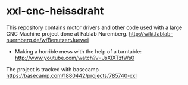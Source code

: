 xxl-cnc-heissdraht
==================

This repository contains motor drivers and other code used with a large CNC Machine project done at Fablab Nuremberg. http://wiki.fablab-nuernberg.de/w/Benutzer:Juewei

* Making a horrible mess with the help of a turntable: http://www.youtube.com/watch?v=JsXlXTzfWs0

The project is tracked with basecamp https://basecamp.com/1880442/projects/785740-xxl


